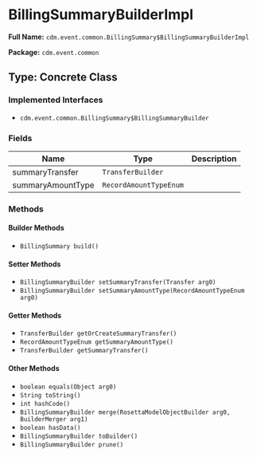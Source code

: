 # BillingSummaryBuilderImpl

**Full Name:** `cdm.event.common.BillingSummary$BillingSummaryBuilderImpl`

**Package:** `cdm.event.common`

## Type: Concrete Class

### Implemented Interfaces

- `cdm.event.common.BillingSummary$BillingSummaryBuilder`

### Fields

| Name | Type | Description |
|------|------|-------------|
| summaryTransfer | `TransferBuilder` |  |
| summaryAmountType | `RecordAmountTypeEnum` |  |

### Methods

#### Builder Methods

- `BillingSummary build()`

#### Setter Methods

- `BillingSummaryBuilder setSummaryTransfer(Transfer arg0)`
- `BillingSummaryBuilder setSummaryAmountType(RecordAmountTypeEnum arg0)`

#### Getter Methods

- `TransferBuilder getOrCreateSummaryTransfer()`
- `RecordAmountTypeEnum getSummaryAmountType()`
- `TransferBuilder getSummaryTransfer()`

#### Other Methods

- `boolean equals(Object arg0)`
- `String toString()`
- `int hashCode()`
- `BillingSummaryBuilder merge(RosettaModelObjectBuilder arg0, BuilderMerger arg1)`
- `boolean hasData()`
- `BillingSummaryBuilder toBuilder()`
- `BillingSummaryBuilder prune()`

